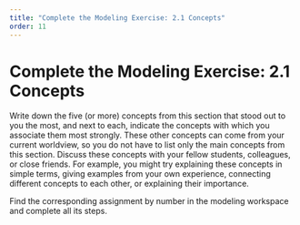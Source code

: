```yaml
---
title: "Complete the Modeling Exercise: 2.1 Concepts"
order: 11
---
```


# Complete the Modeling Exercise: 2.1 Concepts

Write down the five (or more) concepts from this section that stood out to you the most, and next to each, indicate the concepts with which you associate them most strongly. These other concepts can come from your current worldview, so you do not have to list only the main concepts from this section. Discuss these concepts with your fellow students, colleagues, or close friends. For example, you might try explaining these concepts in simple terms, giving examples from your own experience, connecting different concepts to each other, or explaining their importance.

Find the corresponding assignment by number in the modeling workspace and complete all its steps.